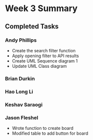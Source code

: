 # Week 3 Summary

## Completed Tasks

### Andy Phillips
* Create the search filter function
* Apply opening filter to API results
* Create UML Sequence diagram 1
* Update UML Class diagram

### Brian Durkin

### Hao Long Li

### Keshav Saraogi

### Jason Fleshel
* Wrote function to create board
* Modified table to add button for board